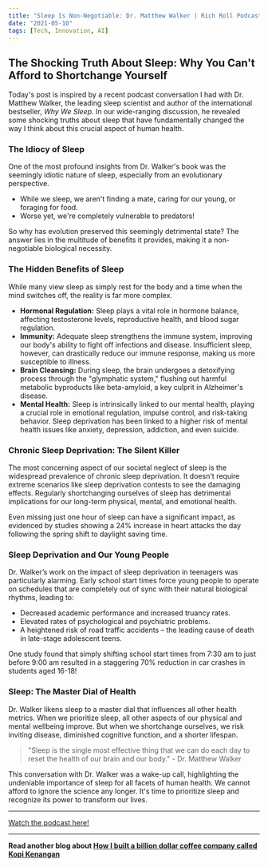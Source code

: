 ```yaml
---
title: "Sleep Is Non-Negotiable: Dr. Matthew Walker | Rich Roll Podcast"
date: "2021-05-10"
tags: [Tech, Innovation, AI]
---
```


## The Shocking Truth About Sleep: Why You Can't Afford to Shortchange Yourself

Today's post is inspired by a recent podcast conversation I had with Dr. Matthew Walker, the leading sleep scientist and author of the international bestseller, _Why We Sleep_. In our wide-ranging discussion, he revealed some shocking truths about sleep that have fundamentally changed the way I think about this crucial aspect of human health.

### The Idiocy of Sleep

One of the most profound insights from Dr. Walker's book was the seemingly idiotic nature of sleep, especially from an evolutionary perspective.

- While we sleep, we aren't finding a mate, caring for our young, or foraging for food.
- Worse yet, we're completely vulnerable to predators!

So why has evolution preserved this seemingly detrimental state? The answer lies in the multitude of benefits it provides, making it a non-negotiable biological necessity.

### The Hidden Benefits of Sleep

While many view sleep as simply rest for the body and a time when the mind switches off, the reality is far more complex.

- **Hormonal Regulation:** Sleep plays a vital role in hormone balance, affecting testosterone levels, reproductive health, and blood sugar regulation.
- **Immunity:** Adequate sleep strengthens the immune system, improving our body's ability to fight off infections and disease. Insufficient sleep, however, can drastically reduce our immune response, making us more susceptible to illness.
- **Brain Cleansing:** During sleep, the brain undergoes a detoxifying process through the "glymphatic system," flushing out harmful metabolic byproducts like beta-amyloid, a key culprit in Alzheimer's disease.
- **Mental Health:** Sleep is intrinsically linked to our mental health, playing a crucial role in emotional regulation, impulse control, and risk-taking behavior. Sleep deprivation has been linked to a higher risk of mental health issues like anxiety, depression, addiction, and even suicide.

### Chronic Sleep Deprivation: The Silent Killer

The most concerning aspect of our societal neglect of sleep is the widespread prevalence of chronic sleep deprivation. It doesn't require extreme scenarios like sleep deprivation contests to see the damaging effects. Regularly shortchanging ourselves of sleep has detrimental implications for our long-term physical, mental, and emotional health.

Even missing just one hour of sleep can have a significant impact, as evidenced by studies showing a 24% increase in heart attacks the day following the spring shift to daylight saving time.

### Sleep Deprivation and Our Young People

Dr. Walker’s work on the impact of sleep deprivation in teenagers was particularly alarming. Early school start times force young people to operate on schedules that are completely out of sync with their natural biological rhythms, leading to:

- Decreased academic performance and increased truancy rates.
- Elevated rates of psychological and psychiatric problems.
- A heightened risk of road traffic accidents – the leading cause of death in late-stage adolescent teens.

One study found that simply shifting school start times from 7:30 am to just before 9:00 am resulted in a staggering 70% reduction in car crashes in students aged 16-18!

### Sleep: The Master Dial of Health

Dr. Walker likens sleep to a master dial that influences all other health metrics. When we prioritize sleep, all other aspects of our physical and mental wellbeing improve. But when we shortchange ourselves, we risk inviting disease, diminished cognitive function, and a shorter lifespan.

> "Sleep is the single most effective thing that we can do each day to reset the health of our brain and our body." - Dr. Matthew Walker

This conversation with Dr. Walker was a wake-up call, highlighting the undeniable importance of sleep for all facets of human health. We cannot afford to ignore the science any longer. It's time to prioritize sleep and recognize its power to transform our lives.

---

<a href="https://youtube.com/watch?v=xTvxa0Rlhpg" target="_blank">Watch the podcast here!</a>

---

**Read another blog about [How I built a billion dollar coffee company called Kopi Kenangan](./20240520-edwardtirtanata-cnbcinternational)**
